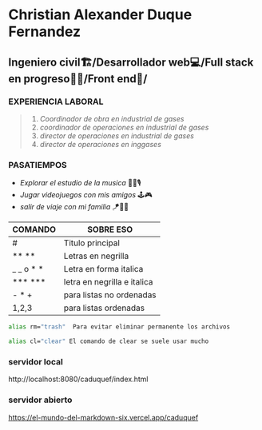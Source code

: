 # Christian Alexander Duque Fernandez
## Ingeniero civil🏗/Desarrollador web💻/Full stack en progreso👨‍💻/Front end💽/

### **EXPERIENCIA LABORAL**
> 1. _Coordinador de obra en industrial de gases_
> 2. _coordinador de operaciones en industrial de gases_
> 3. _director de operaciones en industrial de gases_
> 4. _director de operaciones en inggases_

### **PASATIEMPOS**
- _Explorar el estudio  de la musica_ 🎸🎤🎙  
- _Jugar videojuegos con mis amigos_ 🕹🎮
- _salir de viaje con mi familia_ 🪁🧼🍦

| COMANDO | SOBRE ESO |
| ------ | ------ |
| # | Titulo principal |
| ** ** | Letras en negrilla |
| _ _ o * * | Letra en forma italica |
| *** *** | letra en negrilla e italica |
| - * + | para listas no ordenadas |
| 1,2,3 | para  listas ordenadas |


```sh
alias rm="trash"  Para evitar eliminar permanente los archivos
```
```sh
alias cl="clear" El comando de clear se suele usar mucho
```
### **servidor local**
http://localhost:8080/caduquef/index.html

### **servidor abierto**

https://el-mundo-del-markdown-six.vercel.app/caduquef


